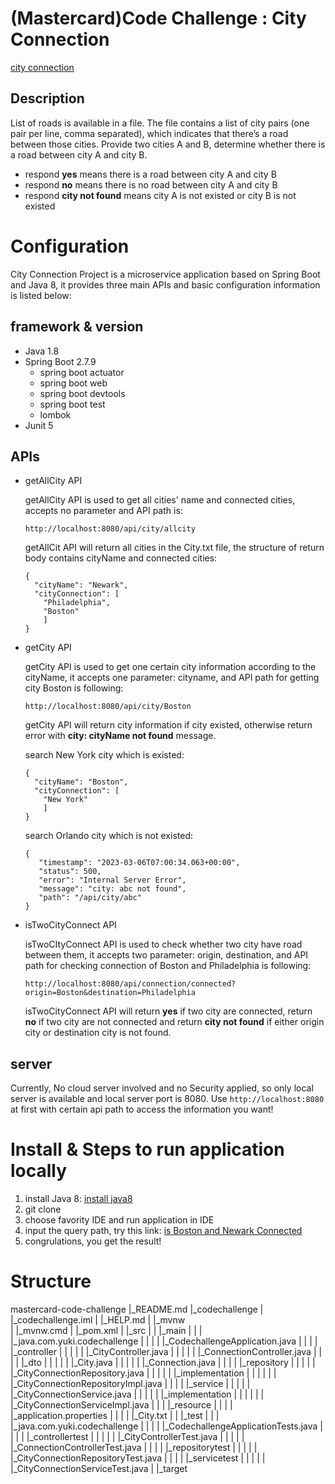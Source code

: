 # (Mastercard)Code Challenge : City Connection

[city connection](https://github.com/yukilu61/mastercard-code-challenge)

## Description
List of roads is available in a file. The file contains a list of city pairs (one pair per line, comma separated), which indicates that there’s a road between those cities. Provide two cities A and B, determine whether there is a road between city A and city B.

- respond **yes** means there is a road between city A and city B
- respond **no** means there is no road between city A and city B
- respond **city not found** means city A is not existed or city B is not existed

# Configuration

City Connection Project is a microservice application based on Spring Boot and Java 8, it provides three main APIs and basic configuration information is listed below: 

## framework & version

- Java 1.8
- Spring Boot 2.7.9
	- spring boot actuator
	- spring boot web
	- spring boot devtools
	- spring boot test
	- lombok
- Junit 5

## APIs

- getAllCity API 
  
  getAllCity API is used to get all cities' name and connected cities, accepts no parameter and API path is:
  
  ```
  http://localhost:8080/api/city/allcity
  ```
  getAllCit API will return all cities in the City.txt file, the structure of return body contains cityName and connected cities:
  
  ```
  {
    "cityName": "Newark",
    "cityConnection": [
      "Philadelphia",
      "Boston"
      ]
  }
  ```
  
- getCity API

  getCity API is used to get one certain city information according to the cityName, it accepts one parameter: cityname, and API path for getting city Boston is following:
   
  ```
  http://localhost:8080/api/city/Boston
  ```
  getCity API will return city information if city existed, otherwise return error with **city: cityName not found** message.
   
  search New York city which is existed:
  ```
  {
    "cityName": "Boston",
    "cityConnection": [
      "New York"
      ]
  }
  ```
  search Orlando city which is not existed:
  ```
  {
     "timestamp": "2023-03-06T07:00:34.063+00:00",
     "status": 500,
     "error": "Internal Server Error",
     "message": "city: abc not found",
     "path": "/api/city/abc"
  }
  ```
   
- isTwoCityConnect API
   
  isTwoCItyConnect API is used to check whether two city have road between them, it accepts two parameter: origin, destination, and API path for checking connection of Boston and Philadelphia is following:
  ```
  http://localhost:8080/api/connection/connected?origin=Boston&destination=Philadelphia
  ```
     
  isTwoCityConnect API will return **yes** if two city are connected, return **no** if two city are not connected and return **city not found** if either origin city or destination city is not found.
     
## server

Currently, No cloud server involved and no Security applied, so only local server is available and local server port is 8080.
Use ```http://localhost:8080``` at first with certain api path to access the information you want!

# Install & Steps to run application locally

1. install Java 8: [install java8](https://docs.oracle.com/javase/8/docs/technotes/guides/install/install_overview.html)
2. git clone 
3. choose favority IDE and run application in IDE
4. input the query path, try this link: [is Boston and Newark Connected](http://localhost:8080/api/connection/connected?origin=Boston&destination=Newark)
5. congrulations, you get the result!

# Structure

mastercard-code-challenge
|_README.md
|_codechallenge
| |_codechallenge.iml
| |_HELP.md
| |_mvnw  
| |_mvnw.cmd 
| |_pom.xml 
| |_src
| | |_main
| | | |_java.com.yuki.codechallenge
| | | | |_CodechallengeApplication.java
| | | | |_controller
| | | | | |_CityController.java
| | | | | |_ConnectionController.java
| | | | |_dto
| | | | | |_City.java
| | | | | |_Connection.java
| | | | |_repository
| | | | | |_CityConnectionRepository.java
| | | | | |_implementation
| | | | | | |_CityConnectionRepositoryImpl.java
| | | | |_service
| | | | | |_CityConnectionService.java
| | | | | |_implementation
| | | | | | |_CityConnectionServiceImpl.java
| | | |_resource
| | | | |_application.properties
| | | | |_City.txt
| | |_test
| | | |_java.com.yuki.codechallenge
| | | | |_CodechallengeApplicationTests.java
| | | | |_controllertest
| | | | | |_CityControllerTest.java
| | | | | |_ConnectionControllerTest.java
| | | | |_repositorytest
| | | | | |_CityConnectionRepositoryTest.java
| | | | |_servicetest
| | | | | |_CityConnectionServiceTest.java
| |_target



   
   
   
   
   
   
   
   
   
   
   
   
   
